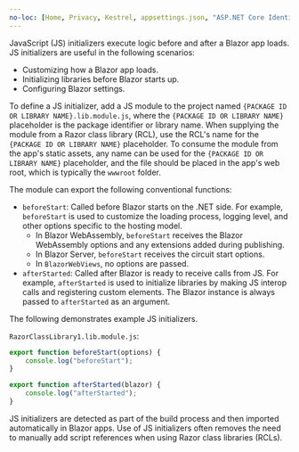 ```yaml
---
no-loc: [Home, Privacy, Kestrel, appsettings.json, "ASP.NET Core Identity", cookie, Cookie, Blazor, "Blazor Server", "Blazor WebAssembly", "Identity", "Let's Encrypt", Razor, SignalR]
---
```

JavaScript (JS) initializers execute logic before and after a Blazor app loads. JS initializers are useful in the following scenarios:

* Customizing how a Blazor app loads.
* Initializing libraries before Blazor starts up.
* Configuring Blazor settings.

To define a JS initializer, add a JS module to the project named `{PACKAGE ID OR LIBRARY NAME}.lib.module.js`, where the `{PACKAGE ID OR LIBRARY NAME}` placeholder is the package identifier or library name. When supplying the module from a Razor class library (RCL), use the RCL's name for the `{PACKAGE ID OR LIBRARY NAME}` placeholder. To consume the module from the app's static assets, any name can be used for the `{PACKAGE ID OR LIBRARY NAME}` placeholder, and the file should be placed in the app's web root, which is typically the `wwwroot` folder.

The module can export the following conventional functions:

* `beforeStart`: Called before Blazor starts on the .NET side. For example, `beforeStart` is used to customize the loading process, logging level, and other options specific to the hosting model.
  * In Blazor WebAssembly, `beforeStart` receives the Blazor WebAssembly options and any extensions added during publishing.
  * In Blazor Server, `beforeStart` receives the circuit start options.
  * In `BlazorWebViews`, no options are passed.
* `afterStarted`: Called after Blazor is ready to receive calls from JS. For example, `afterStarted` is used to initialize libraries by making JS interop calls and registering custom elements. The Blazor instance is always passed to `afterStarted` as an argument.

The following demonstrates example JS initializers.

`RazorClassLibrary1.lib.module.js`:

```javascript
export function beforeStart(options) {
    console.log("beforeStart");
}

export function afterStarted(blazor) {
    console.log("afterStarted");
}
```

JS initializers are detected as part of the build process and then imported automatically in Blazor apps. Use of JS initializers often removes the need to manually add script references when using Razor class libraries (RCLs).

